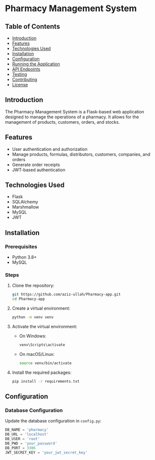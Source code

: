 # Pharmacy Management System

## Table of Contents
- [Introduction](#introduction)
- [Features](#features)
- [Technologies Used](#technologies-used)
- [Installation](#installation)
- [Configuration](#configuration)
- [Running the Application](#running-the-application)
- [API Endpoints](#api-endpoints)
- [Testing](#testing)
- [Contributing](#contributing)
- [License](#license)

## Introduction
The Pharmacy Management System is a Flask-based web application designed to manage the operations of a pharmacy. It allows for the management of products, customers, orders, and stocks.

## Features
- User authentication and authorization
- Manage products, formulas, distributors, customers, companies, and orders
- Generate order receipts
- JWT-based authentication

## Technologies Used
- Flask
- SQLAlchemy
- Marshmallow
- MySQL
- JWT

## Installation
### Prerequisites
- Python 3.8+
- MySQL

### Steps
1. Clone the repository:
    ```bash
    git https://github.com/aziz-ullah/Pharmacy-app.git
    cd Pharmacy-app
    ```

2. Create a virtual environment:
    ```bash
    python -m venv venv
    ```

3. Activate the virtual environment:
    - On Windows:
      ```bash
      venv\Scripts\activate
      ```
    - On macOS/Linux:
      ```bash
      source venv/bin/activate
      ```

4. Install the required packages:
    ```bash
    pip install -r requirements.txt
    ```

## Configuration
### Database Configuration
Update the database configuration in `config.py`:
```python
DB_NAME = 'pharmacy'
DB_URL = 'localhost'
DB_USER = 'root'
DB_PWD = 'your_password'
DB_PORT = 3306
JWT_SECRET_KEY = 'your_jwt_secret_key'
